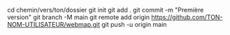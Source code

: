 cd chemin/vers/ton/dossier
git init
git add .
git commit -m "Première version"
git branch -M main
git remote add origin https://github.com/TON-NOM-UTILISATEUR/webmap.git
git push -u origin main
